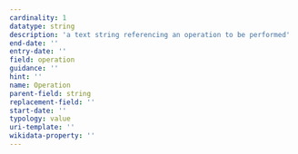 ```yaml
---
cardinality: 1
datatype: string
description: 'a text string referencing an operation to be performed'
end-date: ''
entry-date: ''
field: operation
guidance: ''
hint: ''
name: Operation
parent-field: string
replacement-field: ''
start-date: ''
typology: value
uri-template: ''
wikidata-property: ''
---
```

